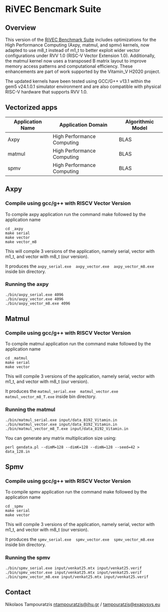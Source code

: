 # RiVEC Bencmark Suite

## Overview

This version of the [RiVEC Benchmark Suite](https://github.com/RALC88/riscv-vectorized-benchmark-suite) includes optimizations for the High Performance Computing (Axpy, matmul, and spmv) kernels, now adapted to use m8_t instead of m1_t to better exploit wider vector configurations under RVV 1.0 (RISC-V Vector Extension 1.0). Additionally, the matmul kernel now uses a transposed B matrix layout to improve memory access patterns and computational efficiency. These enhancements are part of work supported by the Vitamin_V H2020 project. 

The updated kernels have been tested using GCC/G++ v13.1 within the gem5 v24.1.0.1 simulator environment and are also compatible with physical RISC-V hardware that supports RVV 1.0.



## Vectorized apps

| Application Name  | Application Domain            | Algorithmic Model     |
| ----------------- |------------------------------ | --------------------- |
| Axpy              | High Performance Computing    | BLAS                  |
| matmul            | High Performance Computing    | BLAS                  |
| spmv              | High Performance Computing    | BLAS                  |


## Axpy
### Compile using gcc/g++ with RISCV Vector Version

To compile axpy application run the command make followed by the application name
```
cd _axpy
make serial
make vector
make vector_m8
```
This will compile 3 versions of the application, namely serial, vector with m1_t, and vector with m8_t (our version).

It produces the ```axpy_serial.exe  axpy_vector.exe  axpy_vector_m8.exe``` inside bin directory.

### Running the axpy
```
./bin/axpy_serial.exe 4096
./bin/axpy_vector.exe 4096
./bin/axpy_vector_m8.exe 4096
```

## Matmul
### Compile using gcc/g++ with RISCV Vector Version

To compile matmul application run the command make followed by the application name
```
cd _matmul
make serial
make vector 
```
This will compile 3 versions of the application, namely serial, vector with m1_t, and vector with m8_t (our version).

It produces the ```matmul_serial.exe  matmul_vector.exe  matmul_vector_m8_T.exe``` inside bin directory.

### Running the matmul
```
./bin/matmul_serial.exe input/data_8192_Vitamin.in
./bin/matmul_vector.exe input/data_8192_Vitamin.in
./bin/matmul_vector_m8_T.exe input/data_8192_Vitamin.in
```

You can generate any matrix multiplication size using:
```
perl gendata.pl --dimM=128 --dimK=128 --dimN=128 --seed=42 > data_128.in
```

## Spmv
### Compile using gcc/g++ with RISCV Vector Version

To compile spmv application run the command make followed by the application name
```
cd _spmv
make serial
make vector
```
This will compile 3 versions of the application, namely serial, vector with m1_t, and vector with m8_t (our version).

It produces the ```spmv_serial.exe  spmv_vector.exe  spmv_vector_m8.exe``` inside bin directory.

### Running the spmv
```
./bin/spmv_serial.exe input/venkat25.mtx input/venkat25.verif
./bin/spmv_vector.exe input/venkat25.mtx input/venkat25.verif
./bin/spmv_vector_m8.exe input/venkat25.mtx input/venkat25.verif
```

## Contact
Nikolaos Tampouratzis
ntampouratzis@ihu.gr / tampouratzis@exapysys.eu
